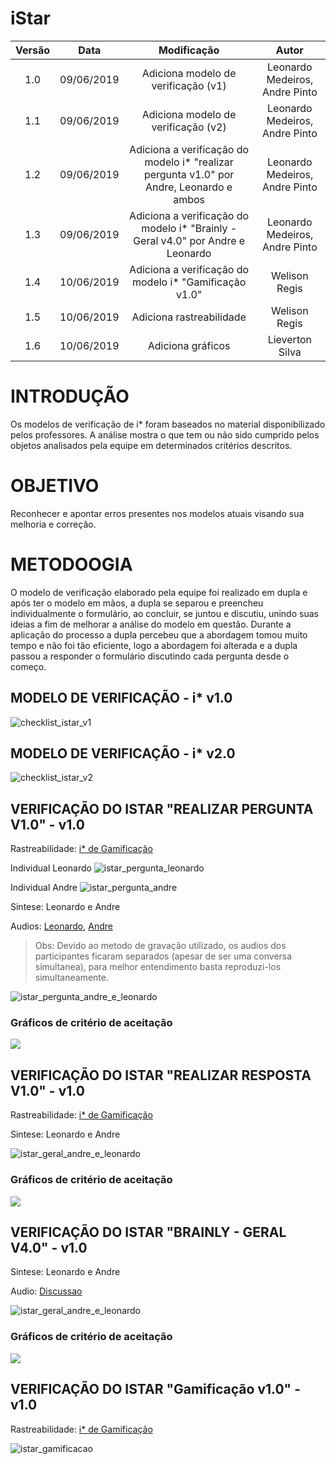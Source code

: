 # iStar

|  Versão | Data | Modificação | Autor |
|  :------: | :------: | :------: | :------: |
| 1.0 | 09/06/2019 | Adiciona modelo de verificação (v1) | Leonardo Medeiros, Andre Pinto |
| 1.1 | 09/06/2019 | Adiciona modelo de verificação (v2) | Leonardo Medeiros, Andre Pinto |
| 1.2 | 09/06/2019 | Adiciona a verificação do modelo i* "realizar pergunta v1.0" por Andre, Leonardo e ambos | Leonardo Medeiros, Andre Pinto |
| 1.3 | 09/06/2019 | Adiciona a verificação do modelo i* "Brainly - Geral v4.0" por Andre e Leonardo | Leonardo Medeiros, Andre Pinto |
| 1.4 | 10/06/2019 | Adiciona a verificação do modelo i* "Gamificação v1.0" | Welison Regis |
| 1.5 | 10/06/2019 | Adiciona rastreabilidade | Welison Regis |
| 1.6 | 10/06/2019 | Adiciona gráficos | Lieverton Silva |

# INTRODUÇÃO

Os modelos de verificação de i* foram baseados no material disponibilizado pelos professores. A análise mostra o que tem ou não sido cumprido pelos objetos analisados pela equipe em determinados critérios descritos.

# OBJETIVO

Reconhecer e apontar erros presentes nos modelos atuais visando sua melhoria e correção.

# METODOOGIA

O modelo de verificação elaborado pela equipe foi realizado em dupla e após ter o modelo em mãos, a dupla se separou e preencheu individualmente o formulário, ao concluir, se juntou e discutiu, unindo suas ideias a fim de melhorar a análise do modelo em questão. Durante a aplicação do processo a dupla percebeu que a abordagem tomou muito tempo e não foi tão eficiente, logo a abordagem foi alterada e a dupla passou a responder o formulário discutindo cada pergunta desde o começo.

## MODELO DE VERIFICAÇÃO - i* v1.0

![checklist_istar_v1](./images/analise/checklist_istar_v1.png)

## MODELO DE VERIFICAÇÃO - i* v2.0

![checklist_istar_v2](./images/analise/checklist_istar_v2.jpg)

## VERIFICAÇÃO DO ISTAR "REALIZAR PERGUNTA V1.0" - v1.0

Rastreabilidade: [i* de Gamificação](./i_star.md#isr02)

Individual Leonardo
![istar_pergunta_leonardo](./images/analise/istar_pergunta_leonardo.png)

Individual Andre
![istar_pergunta_andre](./images/analise/istar_pergunta_andre.png)

Sintese: Leonardo e Andre

Audios:
[Leonardo](https://drive.google.com/file/d/1pXXKOsgZi7ksFLsfP-g7jhWzy_O25w4P/view?usp=sharing), [Andre](https://drive.google.com/file/d/1BQy9X-c2qaojW_N7-M9UCGvmyrtpX_bb/view?usp=sharing)

> Obs: Devido ao metodo de gravação utilizado, os audios dos participantes ficaram separados (apesar de ser uma conversa simultanea), para melhor entendimento basta reproduzi-los simultaneamente.

![istar_pergunta_andre_e_leonardo](./images/analise/istar_pergunta_andre_e_leonardo.png)

### Gráficos de critério de aceitação


![](./images/analise/grafico_realizar_pergunta.jpg)

## VERIFICAÇÃO DO ISTAR "REALIZAR RESPOSTA V1.0" - v1.0

Rastreabilidade: [i* de Gamificação](./i_star.md#isr03)

Sintese: Leonardo e Andre

![istar_geral_andre_e_leonardo](./images/analise/istar_resposta_andre_e_leonardo.png)

### Gráficos de critério de aceitação


![](./images/analise/grafico_realizar_resposta.jpg)


## VERIFICAÇÃO DO ISTAR "BRAINLY - GERAL V4.0" - v1.0

Sintese: Leonardo e Andre

Audio: [Discussao](https://drive.google.com/file/d/1d99E9UCn2FyxWRZsSDSxK52dXiv1vsy0/view?usp=sharing)

![istar_geral_andre_e_leonardo](./images/analise/istar_geral_andre_e_leonardo.png)

### Gráficos de critério de aceitação


![](./images/analise/grafico_geral.jpg)


## VERIFICAÇÃO DO ISTAR "Gamificação v1.0" - v1.0

Rastreabilidade: [i* de Gamificação](./i_star.md#isr05)

![istar_gamificacao](./images/analise/istar_gamificacao.png)
